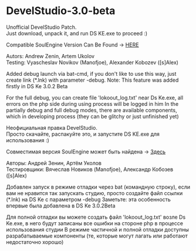 # DevelStudio-3.0-beta

Unofficial DevelStudio Patch.
<br>Just download, unpack it, and run DS KE.exe to proceed :)

Compatible SoulEngine Version Can Be Found -> <a href="https://github.com/Kashaket/soulengine">HERE</a>

Autors: Andrew Zenin, Artem Ukolov<br>Testing: Vyascheslav Novikov (Manofjoe), Alexander Kobozev ([s]Alex)

Added debug launch via bat-cmd, if you don't like to use this way, just create link (*.lnk) with parameter -debug.
Note: This feature was added firstly in DS Ke 3.0.2 Beta

For the full debug, you can create file 'lokoout_log.txt' near Ds Ke.exe, all errors on the  php side during using process will be logged in him
In the partially debug and full debug modes, there are available components, which in developing process (they can be glitchy or just unfinished yet)

Неофициальная правка DevelStudio.
<br>Просто скачайте, распакуйте это, и запустите DS KE.exe для использования :)

Совместимая версия SoulEngine может быть найдена -> <a href="https://github.com/Kashaket/soulengine">Здесь</a>

Авторы: Андрей Зенин, Артём Уколов<BR>Тестировщики: Вячеслав Новиков (Manofjoe), Александр Кобозев ([s]Alex)

Добавлен запуск в режиме отладки через bat (командную строку), если вам не нравится так запускать студию, просто создайте файл ссылки (*.lnk) на DS Ke с параметром -debug
Заметьте: эта особенность впервые была добавлена в DS Ke 3.0.2Beta

Для полной отладки вы можете создать файл 'lokoout_log.txt' возле Ds Ke.exe, в него будут записаны все ошибки на стороне php в процессе использования студии
В режиме частичной и полной отладки доступны разрабатываемые компоненты (те, которые могут лагать или работают недостаточно хорошо)
